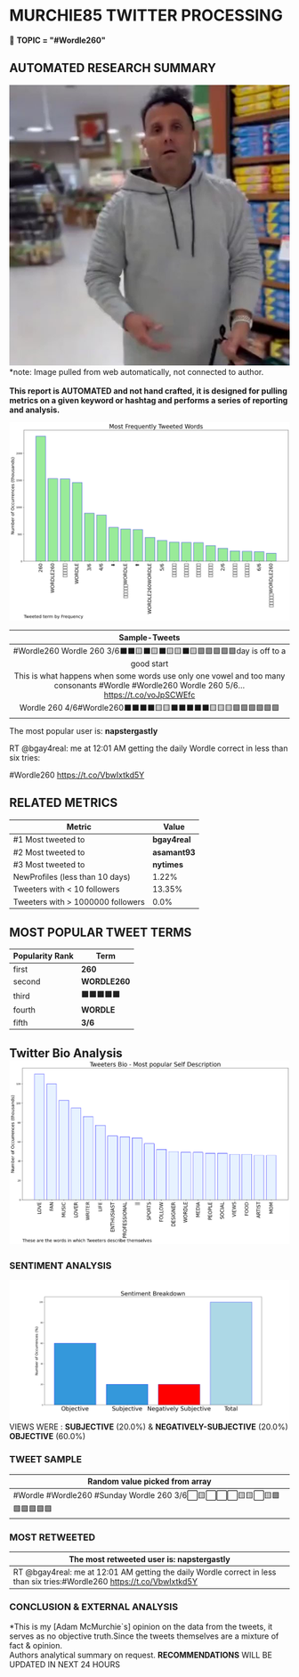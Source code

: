 # MURCHIE85 TWITTER PROCESSING 
&#x1F34E; **TOPIC = "#Wordle260"**

## AUTOMATED RESEARCH SUMMARY

![image](assets/2022-03-06hashtagImage.png)*note: Image pulled from web automatically, not connected to author.
<br></br>
<b> This report is AUTOMATED and not hand crafted, it is designed for pulling metrics on a given keyword or hashtag and performs a series of reporting and analysis.</b>



![image](assets/2022-03-06TWEETS.png)



|                **Sample-Tweets**        |
| :-------------: |
| #Wordle260 Wordle 260 3/6⬛⬛🟨⬛🟨⬛🟨🟨⬛🟨🟩🟩🟩🟩🟩day is off to a good start |
| This is what happens when some words use only one vowel and too many consonants #Wordle #Wordle260 Wordle 260 5/6… https://t.co/voJpSCWEfc |
| Wordle 260 4/6#Wordle260⬛⬛⬛⬛🟨🟨⬛⬛⬛⬛⬛🟨🟨🟨🟩🟩🟩🟩🟩🟩 |

The most popular user is: **napstergastly**
<div class="alert alert-block alert-danger"> RT @bgay4real: me at 12:01 AM getting the daily Wordle correct in less than six tries:

#Wordle260 https://t.co/VbwIxtkd5Y</div>

## RELATED METRICS<br>
| Metric | Value |
| ------------- | ------------- |
| #1 Most tweeted to  | **bgay4real** |
| #2 Most tweeted to  | **asamant93** |
| #3 Most tweeted to  | **nytimes** |
| NewProfiles (less than 10 days) | 1.22%  |
| Tweeters with < 10 followers  | 13.35%|
| Tweeters with > 1000000 followers  | 0.0%  |



## MOST POPULAR TWEET TERMS 


| Popularity Rank  | Term |
| ------------- | ------------- |
| first  | **260**  |
| second  | **WORDLE260**  |
| third  | **🟩🟩🟩🟩🟩** |
| fourth  | **WORDLE**  |
| fifth  | **3/6**  |


## Twitter Bio Analysis![image](assets/2022-03-06BIO.png)
### SENTIMENT ANALYSIS
![image](assets/2022-03-06sentiment.png)
VIEWS WERE : **SUBJECTIVE**  (20.0%) & **NEGATIVELY-SUBJECTIVE** (20.0%) **OBJECTIVE** (60.0%)

### TWEET SAMPLE 
| Random value picked from array |
| ------------- |
|#Wordle #Wordle260 #Sunday Wordle 260 3/6⬜🟨⬜⬜⬜🟨🟨⬜🟨🟩🟩🟩🟩🟩🟩 |

### MOST RETWEETED 

| The most retweeted user is: **napstergastly**  |
| ------------- |
| RT @bgay4real: me at 12:01 AM getting the daily Wordle correct in less than six tries:#Wordle260 https://t.co/VbwIxtkd5Y |

### CONCLUSION & EXTERNAL ANALYSIS

*This is my [Adam McMurchie`s] opinion on the data from the tweets, it serves as no objective truth.Since the tweets themselves are a mixture of fact & opinion.<br>
Authors analytical summary on request.
**RECOMMENDATIONS** WILL BE UPDATED IN NEXT  24 HOURS <br>